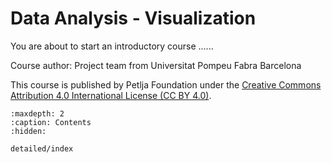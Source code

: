 ﻿---
status: exclude
alias: CoCreate_HW_Assembly_en
short_description: Collaboratively disassembling and reassembling a computer system.
long_description: >
    <p>In this course, learners will safely and collaboratively disassemble and reassemble a computer system, identify and record its components, and produce clear, accurate technical documentation of the entire process across four sessions.</p>
    <p>
    <p>This course has been developed sa part of Erasmus+ project: <a rel="license" href="https://erasmus-cocreate.petlja.org">CoCreate - Computer-Supported Collaborative Learning for Inclusive Education</a>
    </p>
    <a rel="license" href="https://creativecommons.org/licenses/by/4.0/deed.en">
    <img alt="Creative Commons License" style="border-width:0" src="https://i.creativecommons.org/l/by/4.0/88x31.png"></a>
    <br>This course was published by Petlja Foundation under the <a rel="license" href="https://creativecommons.org/licenses/by/4.0/deed.en">Creative Commons Attribution 4.0 International License (CC BY 4.0)</a>.
    </p>
will_learn:
    - Techniques and procedures for assembling and disassembling computer equipment.
    - How to work with hand tools, protective gear, and technology, using laptops and the platform correctly.
    - How to collaborate and communicate, problem-solving, teamwork, and time management skills.

needed: 
    - 1 PC/laptop per group for disassembly and assembly
    - 1 PC/laptop with Internet access per group for resources and platform
    - 1 mobile phone for taking pictures
    - 1 tool kit per group (precision screwdrivers, anti-static wrist strap, zip ties, pliers, thermal paste, anti-static brush)
    
useful:
    - Python 3.12 documentation: https://docs.python.org/3.12/
---

# Data Analysis - Visualization

You are about to start an introductory course ......

Course author: Project team from Universitat Pompeu Fabra Barcelona

This course is published by Petlja Foundation under the
[Creative Commons Attribution 4.0 International License (CC BY 4.0)](https://creativecommons.org/licenses/by/4.0/deed.sr_LATN).


```{toctree}
:maxdepth: 2
:caption: Contents
:hidden:

detailed/index
